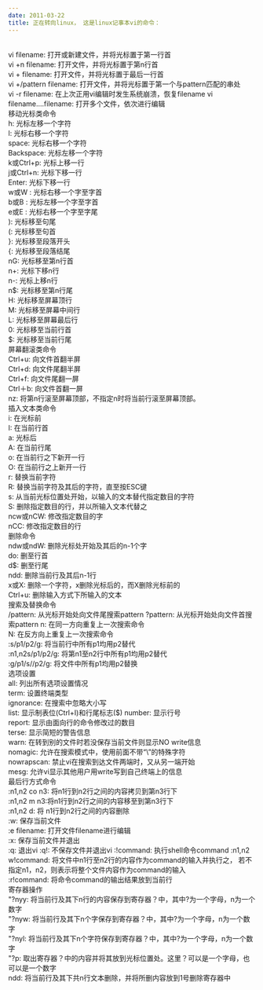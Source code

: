 ```yaml
---
date: 2011-03-22
title: 正在转向linux， 这是linux记事本vi的命令：
---
```



<p><span style=""><br style="padding: 0px; margin: 0px;" />vi filename: 打开或新建文件，并将光标置于第一行首&nbsp;<br style="padding: 0px; margin: 0px;" />vi +n filename: 打开文件，并将光标置于第n行首&nbsp;<br style="padding: 0px; margin: 0px;" />vi + filename: 打开文件，并将光标置于最后一行首&nbsp;<br style="padding: 0px; margin: 0px;" />vi +/pattern filename: 打开文件，并将光标置于第一个与pattern匹配的串处&nbsp;<br style="padding: 0px; margin: 0px;" />vi -r filename: 在上次正用vi编辑时发生系统崩溃，恢复filename vi filename....filename: 打开多个文件，依次进行编辑&nbsp;<br style="padding: 0px; margin: 0px;" />移动光标类命令<br style="padding: 0px; margin: 0px;" />h: 光标左移一个字符&nbsp;<br style="padding: 0px; margin: 0px;" />l: 光标右移一个字符&nbsp;<br style="padding: 0px; margin: 0px;" />space: 光标右移一个字符&nbsp;<br style="padding: 0px; margin: 0px;" />Backspace: 光标左移一个字符&nbsp;<br style="padding: 0px; margin: 0px;" />k或Ctrl+p: 光标上移一行&nbsp;<br style="padding: 0px; margin: 0px;" />j或Ctrl+n: 光标下移一行&nbsp;<br style="padding: 0px; margin: 0px;" />Enter: 光标下移一行&nbsp;<br style="padding: 0px; margin: 0px;" />w或W : 光标右移一个字至字首&nbsp;<br style="padding: 0px; margin: 0px;" />b或B : 光标左移一个字至字首&nbsp;<br style="padding: 0px; margin: 0px;" />e或E : 光标右移一个字至字尾&nbsp;<br style="padding: 0px; margin: 0px;" />): 光标移至句尾&nbsp;<br style="padding: 0px; margin: 0px;" />(: 光标移至句首&nbsp;<br style="padding: 0px; margin: 0px;" />}: 光标移至段落开头&nbsp;<br style="padding: 0px; margin: 0px;" />{: 光标移至段落结尾&nbsp;<br style="padding: 0px; margin: 0px;" />nG: 光标移至第n行首&nbsp;<br style="padding: 0px; margin: 0px;" />n+: 光标下移n行&nbsp;<br style="padding: 0px; margin: 0px;" />n-: 光标上移n行&nbsp;<br style="padding: 0px; margin: 0px;" />n$: 光标移至第n行尾&nbsp;<br style="padding: 0px; margin: 0px;" />H: 光标移至屏幕顶行&nbsp;<br style="padding: 0px; margin: 0px;" />M: 光标移至屏幕中间行&nbsp;<br style="padding: 0px; margin: 0px;" />L: 光标移至屏幕最后行&nbsp;<br style="padding: 0px; margin: 0px;" />0: 光标移至当前行首&nbsp;<br style="padding: 0px; margin: 0px;" />$: 光标移至当前行尾&nbsp;<br style="padding: 0px; margin: 0px;" />屏幕翻滚类命令<br style="padding: 0px; margin: 0px;" />Ctrl+u: 向文件首翻半屏&nbsp;<br style="padding: 0px; margin: 0px;" />Ctrl+d: 向文件尾翻半屏&nbsp;<br style="padding: 0px; margin: 0px;" />Ctrl+f: 向文件尾翻一屏&nbsp;<br style="padding: 0px; margin: 0px;" />Ctrl＋b: 向文件首翻一屏&nbsp;<br style="padding: 0px; margin: 0px;" />nz: 将第n行滚至屏幕顶部，不指定n时将当前行滚至屏幕顶部。&nbsp;<br style="padding: 0px; margin: 0px;" />插入文本类命令<br style="padding: 0px; margin: 0px;" />i: 在光标前&nbsp;<br style="padding: 0px; margin: 0px;" />I: 在当前行首&nbsp;<br style="padding: 0px; margin: 0px;" />a: 光标后&nbsp;<br style="padding: 0px; margin: 0px;" />A: 在当前行尾&nbsp;<br style="padding: 0px; margin: 0px;" />o: 在当前行之下新开一行&nbsp;<br style="padding: 0px; margin: 0px;" />O: 在当前行之上新开一行&nbsp;<br style="padding: 0px; margin: 0px;" />r: 替换当前字符&nbsp;<br style="padding: 0px; margin: 0px;" />R: 替换当前字符及其后的字符，直至按ESC键&nbsp;<br style="padding: 0px; margin: 0px;" />s: 从当前光标位置处开始，以输入的文本替代指定数目的字符&nbsp;<br style="padding: 0px; margin: 0px;" />S: 删除指定数目的行，并以所输入文本代替之&nbsp;<br style="padding: 0px; margin: 0px;" />ncw或nCW: 修改指定数目的字&nbsp;<br style="padding: 0px; margin: 0px;" />nCC: 修改指定数目的行&nbsp;<br style="padding: 0px; margin: 0px;" />删除命令<br style="padding: 0px; margin: 0px;" />ndw或ndW: 删除光标处开始及其后的n-1个字&nbsp;<br style="padding: 0px; margin: 0px;" />do: 删至行首&nbsp;<br style="padding: 0px; margin: 0px;" />d$: 删至行尾&nbsp;<br style="padding: 0px; margin: 0px;" />ndd: 删除当前行及其后n-1行&nbsp;<br style="padding: 0px; margin: 0px;" />x或X: 删除一个字符，x删除光标后的，而X删除光标前的&nbsp;<br style="padding: 0px; margin: 0px;" />Ctrl+u: 删除输入方式下所输入的文本&nbsp;<br style="padding: 0px; margin: 0px;" />搜索及替换命令<br style="padding: 0px; margin: 0px;" />/pattern: 从光标开始处向文件尾搜索pattern ?pattern: 从光标开始处向文件首搜索pattern n: 在同一方向重复上一次搜索命令<br style="padding: 0px; margin: 0px;" />N: 在反方向上重复上一次搜索命令<br style="padding: 0px; margin: 0px;" />:s/p1/p2/g: 将当前行中所有p1均用p2替代<br style="padding: 0px; margin: 0px;" />:n1,n2s/p1/p2/g: 将第n1至n2行中所有p1均用p2替代<br style="padding: 0px; margin: 0px;" />:g/p1/s//p2/g: 将文件中所有p1均用p2替换<br style="padding: 0px; margin: 0px;" />选项设置<br style="padding: 0px; margin: 0px;" />all: 列出所有选项设置情况&nbsp;<br style="padding: 0px; margin: 0px;" />term: 设置终端类型&nbsp;<br style="padding: 0px; margin: 0px;" />ignorance: 在搜索中忽略大小写&nbsp;<br style="padding: 0px; margin: 0px;" />list: 显示制表位(Ctrl+I)和行尾标志($) number: 显示行号&nbsp;<br style="padding: 0px; margin: 0px;" />report: 显示由面向行的命令修改过的数目&nbsp;<br style="padding: 0px; margin: 0px;" />terse: 显示简短的警告信息&nbsp;<br style="padding: 0px; margin: 0px;" />warn: 在转到别的文件时若没保存当前文件则显示NO write信息&nbsp;<br style="padding: 0px; margin: 0px;" />nomagic: 允许在搜索模式中，使用前面不带“\”的特殊字符&nbsp;<br style="padding: 0px; margin: 0px;" />nowrapscan: 禁止vi在搜索到达文件两端时，又从另一端开始&nbsp;<br style="padding: 0px; margin: 0px;" />mesg: 允许vi显示其他用户用write写到自己终端上的信息&nbsp;<br style="padding: 0px; margin: 0px;" />最后行方式命令<br style="padding: 0px; margin: 0px;" />:n1,n2 co n3: 将n1行到n2行之间的内容拷贝到第n3行下<br style="padding: 0px; margin: 0px;" />:n1,n2 m n3:将n1行到n2行之间的内容移至到第n3行下<br style="padding: 0px; margin: 0px;" />:n1,n2 d: 将 n1行到n2行之间的内容删除<br style="padding: 0px; margin: 0px;" />:w: 保存当前文件<br style="padding: 0px; margin: 0px;" />:e filename: 打开文件filename进行编辑<br style="padding: 0px; margin: 0px;" />:x: 保存当前文件并退出<br style="padding: 0px; margin: 0px;" />:q: 退出vi :q!: 不保存文件并退出vi :!command: 执行shell命令command :n1,n2 w!command: 将文件中n1行至n2行的内容作为command的输入并执行之， 若不指定n1，n2，则表示将整个文件内容作为command的输入<br style="padding: 0px; margin: 0px;" />:r!command: 将命令command的输出结果放到当前行<br style="padding: 0px; margin: 0px;" />寄存器操作<br style="padding: 0px; margin: 0px;" />&quot;?nyy: 将当前行及其下n行的内容保存到寄存器？中，其中?为一个字母，n为一个数字&nbsp;<br style="padding: 0px; margin: 0px;" />&quot;?nyw: 将当前行及其下n个字保存到寄存器？中，其中?为一个字母，n为一个数字&nbsp;<br style="padding: 0px; margin: 0px;" />&quot;?nyl: 将当前行及其下n个字符保存到寄存器？中，其中?为一个字母，n为一个数字&nbsp;<br style="padding: 0px; margin: 0px;" />&quot;?p: 取出寄存器？中的内容并将其放到光标位置处。这里？可以是一个字母，也可以是一个数字&nbsp;<br style="padding: 0px; margin: 0px;" />ndd: 将当前行及其下共n行文本删除，并将所删内容放到1号删除寄存器中&nbsp;</span></p>
